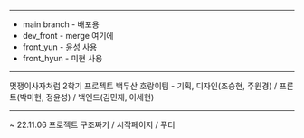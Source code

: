 *****
- main branch - 배포용
- dev_front - merge 여기에
- front_yun - 윤성 사용
- front_hyun - 미현 사용
*****
멋쟁이사자처럼 2학기 프로젝트
백두산 호랑이팀 - 기획, 디자인(조승현, 주원경) / 프론트(박미현, 정윤성) / 백엔드(김민재, 이세현)
*****
~ 22.11.06 프로젝트 구조짜기 / 시작페이지 / 푸터 
